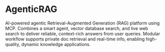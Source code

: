 # AgenticRAG
AI-powered agentic Retrieval-Augmented Generation (RAG) platform using MCP. Combines a smart agent, vector database search, and live web search to deliver reliable, context-rich answers from user queries. Modular workflow supports private doc retrieval and real-time info, enabling high-quality, dynamic knowledge applications.
